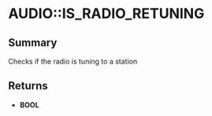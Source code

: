 # AUDIO::IS_RADIO_RETUNING

## Summary
Checks if the radio is tuning to a station

## Returns
* **BOOL**
